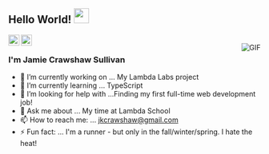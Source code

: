 ## Hello World! <img src="https://raw.githubusercontent.com/iampavangandhi/iampavangandhi/master/gifs/Hi.gif" width="30px"></h2>

<a href="https://www.linkedin.com/in/jme-sull/">
  <img align="left" alt="Jamie's LinkedIn" width="22px" src="https://cdn.jsdelivr.net/npm/simple-icons@v3/icons/linkedin.svg" />
</a>
<a href="https://github.com/jme-sull">
  <img align="left" alt="Jamie's Github" width="22px" src="https://cdn.jsdelivr.net/npm/simple-icons@v3/icons/github.svg" />
</a>
<br />
<img align="right" alt="GIF" src="https://media.giphy.com/media/q6RoNkLlFNjaw/giphy.gif" />

### I'm Jamie Crawshaw Sullivan
- 🔭 I’m currently working on ... My Lambda Labs project
- 🌱 I’m currently learning ... TypeScript
- 🤔 I’m looking for help with ...Finding my first full-time web development job!
- 💬 Ask me about ... My time at Lambda School
- 📫 How to reach me: ... jkcrawshaw@gmail.com
- ⚡ Fun fact: ... I'm a runner - but only in the fall/winter/spring. I hate the heat!
